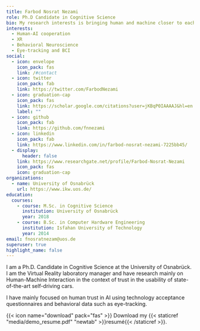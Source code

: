 ```yaml
---
title: Farbod Nosrat Nezami
role: Ph.D Candidate in Cognitive Science
bio: My research interests is bringing human and machine closer to each other
interests:
  - Human-AI cooperation
  - XR
  - Behavioral Neuroscience
  - Eye-tracking and BCI
social:
  - icon: envelope
    icon_pack: fas
    link: /#contact
  - icon: twitter
    icon_pack: fab
    link: https://twitter.com/FarbodNezami
  - icon: graduation-cap
    icon_pack: fas
    link: https://scholar.google.com/citations?user=jKBqP0IAAAAJ&hl=en
    label: ""
  - icon: github
    icon_pack: fab
    link: https://github.com/fnnezami
  - icon: linkedin
    icon_pack: fab
    link: https://www.linkedin.com/in/farbod-nosrat-nezami-7225bb45/
  - display:
      header: false
    link: https://www.researchgate.net/profile/Farbod-Nosrat-Nezami
    icon_pack: fas
    icon: graduation-cap
organizations:
  - name: University of Osnabrück
    url: https://www.ikw.uos.de/
education:
  courses:
    - course: M.Sc. in Cognitive Science
      institution: University of Osnabrück
      year: 2018
    - course: B.Sc. in Computer Hardware Engineering
      institution: Isfahan University of Technology
      year: 2014
email: fnosratnezam@uos.de
superuser: true
highlight_name: false
---
```

I am a Ph.D. Candidate in Cognitive Science at the University of Osnabrück.  I am the  Virtual Reality laboratory manager and have research mainly on Human-Machine Interaction in the context of trust in the usability of state-of-the-art self-driving cars. 

I have mainly focused on human trust in AI using technology acceptance questionnaires and behavioral data such as eye-tracking.

{{< icon name="download" pack="fas" >}} Download my {{< staticref "media/demo_resume.pdf" "newtab" >}}resumé{{< /staticref >}}.